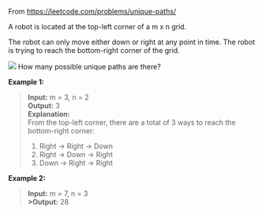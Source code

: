 From https://leetcode.com/problems/unique-paths/

A robot is located at the top-left corner of a m x n grid.
  
The robot can only move either down or right at any point in time. The robot is trying to reach the bottom-right corner of the grid.
  
<img src = "https://assets.leetcode.com/uploads/2018/10/22/robot_maze.png">  
How many possible unique paths are there?
  
**Example 1:**
  
>**Input:** m = 3, n = 2  
>**Output:** 3  
>**Explanation:**  
>From the top-left corner, there are a total of 3 ways to reach the bottom-right corner:  
>1. Right -> Right -> Down  
>2. Right -> Down -> Right  
>3. Down -> Right -> Right
  

**Example 2:**
  
>**Input:** m = 7, n = 3  
**>Output:** 28
